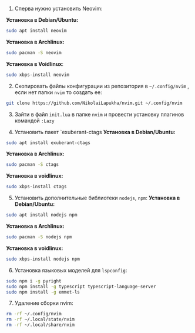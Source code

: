 1. Сперва нужно установить Neovim:	

**Установка в Debian/Ubuntu:**
```bash
sudo apt install neovim
```

**Установка в Archlinux:**
```bash
sudo pacman -S neovim
```

**Установка в Voidlinux**:
```bash
sudo xbps-install neovim
```

2. Скопировать файлы конфигурации из репозитория  в `~/.config/nvim` , если нет папки `nvim` то создать ее:
```bash
git clone https://github.com/NikolaiLapukha/nvim.git ~/.config/nvim
```

3. Зайти в файл `init.lua` в папке `nvim` и провести установку плагинов командой `:Lazy`

4. Установить пакет `exuberant-ctags
**Установка в Debian/Ubuntu:**
```bash
sudo apt install exuberant-ctags
```

**Установка в Archlinux:**
```bash
sudo pacman -S ctags
```

**Установка в voidlinux:**
```bash
sudo xbps-install ctags
```

5. Установить дополнительные библиотеки `nodejs`, `npm`:
**Установка в Debian/Ubuntu:**
```bash
sudo apt install nodejs npm
```

**Установка в Archlinux:**
```bash 
sudo pacman -S nodejs npm
```

**Установка в voidlinux:**
```bash
sudo xbps-install nodejs npm
```

6. Установка языковых моделей для `lspconfig`:

```bash
sudo npm i -g pyright
sudo npm install -g typescript typescript-language-server
sudo npm install -g emmet-ls
```

7. Удаление сборки nvim:

```bash
rm -rf ~/.config/nvim
rm -rf ~/.local/state/nvim
rm -rf ~/.local/share/nvim
```
